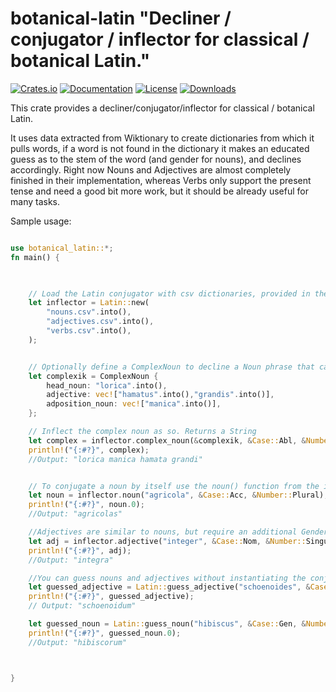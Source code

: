 # botanical-latin "Decliner / conjugator / inflector for classical / botanical Latin."

[![Crates.io](https://img.shields.io/crates/v/botanical-latin.svg)](https://crates.io/crates/botanical-latin)
[![Documentation](https://docs.rs/botanical-latin/badge.svg)](https://docs.rs/botanical-latin/latest/botanical-latin/)
[![License](https://img.shields.io/badge/license-MIT-blue.svg)](https://github.com/bevyengine/bevy/blob/master/LICENSE)
[![Downloads](https://img.shields.io/crates/d/botanical-latin.svg)](https://crates.io/crates/botanical-latin) 


This crate provides a decliner/conjugator/inflector for classical / botanical Latin.

It uses data extracted from Wiktionary to create dictionaries from which it pulls words, if a word is not found in the dictionary it makes an educated guess as to the stem of the word (and gender for nouns), and declines accordingly. 
Right now Nouns and Adjectives are almost completely finished in their implementation, whereas Verbs only support the present tense and need a good bit more work, but it should be already useful for many tasks.

Sample usage: 

```rust

use botanical_latin::*;
fn main() {
  


    // Load the Latin conjugator with csv dictionaries, provided in the github repo
    let inflector = Latin::new(
        "nouns.csv".into(),
        "adjectives.csv".into(),
        "verbs.csv".into(),
    );


    // Optionally define a ComplexNoun to decline a Noun phrase that can include multiple adjectives and nouns in apposition
    let complexik = ComplexNoun {
        head_noun: "lorica".into(),
        adjective: vec!["hamatus".into(),"grandis".into()],
        adposition_noun: vec!["manica".into()],
    };

    // Inflect the complex noun as so. Returns a String
    let complex = inflector.complex_noun(&complexik, &Case::Abl, &Number::Singular);
    println!("{:#?}", complex);
    //Output: "lorica manica hamata grandi"


    // To conjugate a noun by itself use the noun() function from the inflector, it output a tuple that contains the inflected string as the first(0th) element, and the Gender as the second element
    let noun = inflector.noun("agricola", &Case::Acc, &Number::Plural);
    println!("{:#?}", noun.0);
    //Output: "agricolas"

    //Adjectives are similar to nouns, but require an additional Gender argument. Returns an inflected String
    let adj = inflector.adjective("integer", &Case::Nom, &Number::Singular,&Gender::Feminine);
    println!("{:#?}", adj);
    //Output: "integra"

    //You can guess nouns and adjectives without instantiating the conjugator with dictionaries if you so desire. But instantiating with the csv dictionaries gives a superior result.
    let guessed_adjective = Latin::guess_adjective("schoenoides", &Case::Gen, &Number::Plural, &Gender::Feminine);
    println!("{:#?}", guessed_adjective);
    // Output: "schoenoidum"

    let guessed_noun = Latin::guess_noun("hibiscus", &Case::Gen, &Number::Plural);
    println!("{:#?}", guessed_noun.0);
    //Output: "hibiscorum"



}




```